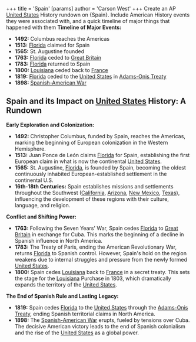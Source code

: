 +++
 title = 'Spain'
[params]
	author = 'Carson West'
+++
Create an AP [United States](./../united-states/) History rundown on {Spain}. Include American History events they were associated with, and a quick timeline of major things that happened with them
**Timeline of Major Events:**

* **1492:** Columbus reaches the Americas
* **1513:** [Florida](./../florida/) claimed for Spain
* **1565:** St. Augustine founded
* **1763:** [Florida](./../florida/) ceded to [Great Britain](./../great-britain/)
* **1783:** [Florida](./../florida/) returned to Spain
* **1800:** [Louisiana](./../louisiana/) ceded back to [France](./../france/)
* **1819:** [Florida](./../florida/) ceded to the [United States](./../united-states/) in [Adams-Onis Treaty](./../adams-onis-treaty/)
* **1898:** [Spanish-American War](./../spanish-american-war/)
## Spain and its Impact on [United States](./../united-states/) History: A Rundown

**Early Exploration and Colonization:**

* **1492:** Christopher Columbus, funded by Spain, reaches the Americas, marking the beginning of European colonization in the Western Hemisphere.
* **1513:** Juan Ponce de León claims [Florida](./../florida/) for Spain, establishing the first European claim in what is now the continental [United States](./../united-states/).
* **1565:** St. Augustine, [Florida](./../florida/), is founded by Spain, becoming the oldest continuously inhabited European-established settlement in the continental U.S.
* **16th-18th Centuries:** Spain establishes missions and settlements throughout the Southwest ([California](./../california/), [Arizona](./../arizona/), [New Mexico](./../new-mexico/), [Texas](./../texas/)), influencing the development of these regions with their culture, language, and religion.

**Conflict and Shifting Power:**

* **1763:**  Following the Seven Years' War, Spain cedes [Florida](./../florida/) to [Great Britain](./../great-britain/) in exchange for Cuba. This marks the beginning of a decline in Spanish influence in North America.
* **1783:** The Treaty of Paris, ending the American Revolutionary War, returns [Florida](./../florida/) to Spanish control. However, Spain's hold on the region weakens due to internal struggles and pressure from the newly formed [United States](./../united-states/).
* **1800:** Spain cedes [Louisiana](./../louisiana/) back to [France](./../france/) in a secret treaty. This sets the stage for the [Louisiana](./../louisiana/) Purchase in 1803, which dramatically expands the territory of the [United States](./../united-states/).

**The End of Spanish Rule and Lasting Legacy:**

* **1819:**  Spain cedes [Florida](./../florida/) to the [United States](./../united-states/) through the [Adams-Onis Treaty](./../adams-onis-treaty/), ending Spanish territorial claims in North America.
* **1898:** The [Spanish-American War](./../spanish-american-war/) erupts, fueled by tensions over Cuba. The decisive American victory leads to the end of Spanish colonialism and the rise of the [United States](./../united-states/) as a global power.

